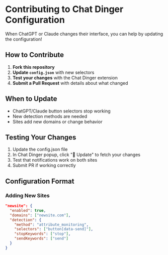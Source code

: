 # Contributing to Chat Dinger Configuration

When ChatGPT or Claude changes their interface, you can help by updating the configuration!

## How to Contribute

1. **Fork this repository**
2. **Update `config.json`** with new selectors
3. **Test your changes** with the Chat Dinger extension
4. **Submit a Pull Request** with details about what changed

## When to Update

- ChatGPT/Claude button selectors stop working
- New detection methods are needed
- Sites add new domains or change behavior

## Testing Your Changes

1. Update the config.json file
2. In Chat Dinger popup, click "🔄 Update" to fetch your changes
3. Test that notifications work on both sites
4. Submit PR if working correctly

## Configuration Format

### Adding New Sites
```json
"newsite": {
  "enabled": true,
  "domains": ["newsite.com"],
  "detection": {
    "method": "attribute_monitoring",
    "selectors": ["button[data-send]"],
    "stopKeywords": ["stop"],
    "sendKeywords": ["send"]
  }
}
